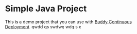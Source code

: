 # Simple Java Project
This is a demo project that you can use with [Buddy Continuous Deployment](https://buddy.works).
qwdd
qs
swdwq
wdq
s
e
